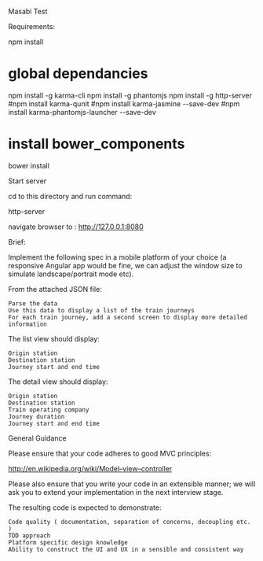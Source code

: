 Masabi Test

Requirements:

npm install
# global dependancies
npm install -g karma-cli
npm install -g phantomjs
npm install -g http-server
#npm install karma-qunit
#npm install karma-jasmine --save-dev
#npm install karma-phantomjs-launcher --save-dev

# install bower_components
bower install 

Start server

cd to this directory and run command:

http-server

navigate browser to : http://127.0.0.1:8080


Brief:

Implement the following spec in a mobile platform of your choice (a responsive Angular app would be fine, we can adjust the window size to simulate landscape/portrait mode etc). 

From the attached JSON file:

    Parse the data
    Use this data to display a list of the train journeys
    For each train journey, add a second screen to display more detailed information

The list view should display:

    Origin station
    Destination station
    Journey start and end time

The detail view should display:

    Origin station
    Destination station
    Train operating company
    Journey duration
    Journey start and end time

General Guidance

Please ensure that your code adheres to good MVC principles:

http://en.wikipedia.org/wiki/Model–view–controller

Please also ensure that you write your code in an extensible manner; we will ask you to extend your implementation in the next interview stage.

The resulting code is expected to demonstrate:

    Code quality ( documentation, separation of concerns, decoupling etc. )
    TDD approach
    Platform specific design knowledge
    Ability to construct the UI and UX in a sensible and consistent way
    
